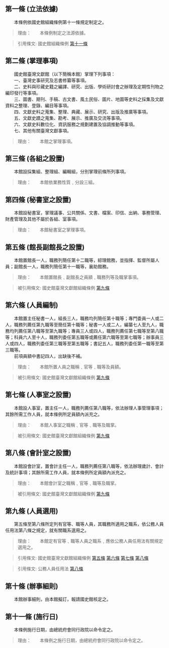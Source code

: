 第一條 (立法依據)
-----------------
　　本條例依國史館組織條例第十一條規定制定之。  
> 理由：　　本條例制定之法源依據。

> 引用條文: 國史館組織條例 [第十一條](../../人事其他/組織編制/國史館組織條例.md#第十一條-臺灣文獻館之設置)



第二條 (掌理事項)
-----------------
　　國史館臺灣文獻館（以下簡稱本館）掌理下列事項：  
　　一、臺灣史事研究及志書修纂等事項。  
　　二、史料與珍藏史籍之編譯、研究、出版、學術研討會之辦理及定期性刊物之編印發行等事項。  
　　三、圖書、期刊、手稿、古文書、風土民俗、圖片、地圖等史料之採集及文獻資料之整理、登錄、編目等事項。  
　　四、文獻史料之蒐集、整理、典藏、展示、研究、出版及推廣等事項。  
　　五、文獻史蹟之蒐集、勘考、展示、推廣及交流等事項。  
　　六、文獻史料數位化、資訊服務之規劃建置及協調推動等事項。  
　　七、其他有關臺灣文獻事項。  
> 理由：　　本館之掌理事項。



第三條 (各組之設置)
-------------------
　　本館設採集組、整理組、編輯組，分別掌理前條所列事項。  
> 理由：　　本館依業務性質﹐分設三組。



第四條 (秘書室之設置)
---------------------
　　本館設秘書室，掌理議事、公共關係、文書、檔案、印信、出納、事務管理、財產管理及其他不屬於各組、室事項。  
> 理由：　　本館秘書室之掌理事項。



第五條 (館長副館長之設置)
-------------------------
　　本館置館長一人，職務列簡任第十二職等，綜理館務，並指揮、監督所屬人員；副館長一人，職務列簡任第十一職等，襄助館務。  
> 理由：　　本館置館長﹑副館長之員額﹑職務列等及職掌事項。

> 被引用條文: 國史館臺灣文獻館組織條例 [第九條](../../人事其他/組織編制/國史館臺灣文獻館組織條例.md#第九條-人員選用)



第六條 (人員編制)
-----------------
　　本館置主任秘書一人，組長三人，職務均列簡任第十職等；專門委員一人或二人，職務列薦任第九職等至簡任第十職等；秘書一人或二人，編纂七人至九人，職務均列薦任第八職等至第九職等；專員三人或四人，職務列薦任第七職等至第八職等；科員六人至十人，職務列委任第五職等或薦任第六職等至第七職等；辦事員三人或四人，職務列委任第三職等至第五職等；書記五人，職務列委任第一職等至第三職等。  
　　前項員額中書記四人，出缺後不補。  
> 理由：　　本館所置人員之職稱﹑官等﹑職等及員額。

> 被引用條文: 國史館臺灣文獻館組織條例 [第九條](../../人事其他/組織編制/國史館臺灣文獻館組織條例.md#第九條-人員選用)



第七條 (人事室之設置)
---------------------
　　本館設人事室，置主任一人，職務列薦任第八職等，依法辦理人事管理事項；其餘所需工作人員，就本條例所定員額內派充之。  
> 理由：　　本館人事室之職稱﹑官等﹑職等及職掌。

> 被引用條文: 國史館臺灣文獻館組織條例 [第九條](../../人事其他/組織編制/國史館臺灣文獻館組織條例.md#第九條-人員選用)



第八條 (會計室之設置)
---------------------
　　本館設會計室，置會計主任一人，職務列薦任第八職等，依法辦理歲計、會計及統計事項；其餘所需工作人員，就本條例所定員額內派充之。  
> 理由：　　本館會計室之職稱﹑官等﹑職等及職掌。

> 被引用條文: 國史館臺灣文獻館組織條例 [第九條](../../人事其他/組織編制/國史館臺灣文獻館組織條例.md#第九條-人員選用)



第九條 (人員選用)
-----------------
　　第五條至第八條所定列有官等、職等人員，其職務所適用之職系，依公務人員任用法第八條之規定，就有關職系選用之。  
> 理由：　　本館定有官等﹑職等人員之職系﹐應依公務人員任用法有關規定選用之。

> 引用條文: 國史館臺灣文獻館組織條例 [第五條](../../人事其他/組織編制/國史館臺灣文獻館組織條例.md#第五條-館長副館長之設置) [第六條](../../人事其他/組織編制/國史館臺灣文獻館組織條例.md#第六條-人員編制) [第七條](../../人事其他/組織編制/國史館臺灣文獻館組織條例.md#第七條-人事室之設置) [第八條](../../人事其他/組織編制/國史館臺灣文獻館組織條例.md#第八條-會計室之設置)

> 引用條文: 公務人員任用法 [第八條](../../考試/任免升遷/公務人員任用法.md#第八條-職系說明書)



第十條 (辦事細則)
-----------------
　　本館辦事細則，由本館擬訂，報請國史館核定之。  


第十一條 (施行日)
-----------------
　　本條例施行日期，由總統府會同行政院以命令定之。  
> 理由：　　本條例之施行日期，由總統府會同行政院以命令定之。